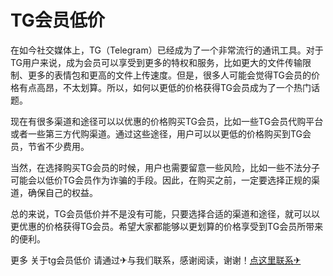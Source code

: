 # TG会员低价

在如今社交媒体上，TG（Telegram）已经成为了一个非常流行的通讯工具。对于TG用户来说，成为会员可以享受到更多的特权和服务，比如更大的文件传输限制、更多的表情包和更高的文件上传速度。但是，很多人可能会觉得TG会员的价格有点高昂，不太划算。所以，如何以更低的价格获得TG会员成为了一个热门话题。

现在有很多渠道和途径可以以优惠的价格购买TG会员，比如一些TG会员代购平台或者一些第三方代购渠道。通过这些途径，用户可以以更低的价格购买到TG会员，节省不少费用。

当然，在选择购买TG会员的时候，用户也需要留意一些风险，比如一些不法分子可能会以低价TG会员作为诈骗的手段。因此，在购买之前，一定要选择正规的渠道，确保自己的权益。

总的来说，TG会员低价并不是没有可能，只要选择合适的渠道和途径，就可以以更优惠的价格获得TG会员。希望大家都能够以更划算的价格享受到TG会员所带来的便利。

更多 关于tg会员低价 请通过✈与我们联系，感谢阅读，谢谢！[点这里联系✈](https://ads.k02.cc)